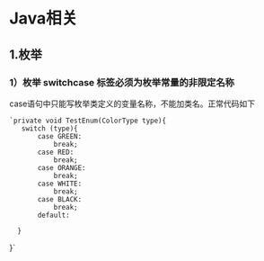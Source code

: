 # Java相关

## 1.枚举
### 1）枚举 switchcase 标签必须为枚举常量的非限定名称
case语句中只能写枚举类定义的变量名称，不能加类名。正常代码如下
  
	`private void TestEnum(ColorType type){  
       switch (type){  
           case GREEN:  
               break;  
           case RED:  
               break;  
           case ORANGE:  
               break;  
           case WHITE:  
               break;  
           case BLACK:  
               break;  
           default:  

      }  
}`

